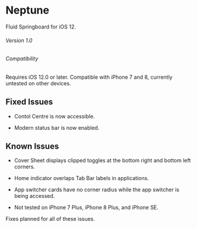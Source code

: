 # Neptune
Fluid Springboard for iOS 12.

###### Version 1.0
###### Compatibility
Requires iOS 12.0 or later. Compatible with iPhone 7 and 8, currently untested on other devices.

## Fixed Issues

- Contol Centre is now accessible.

- Modern status bar is now enabled.


## Known Issues

- Cover Sheet displays clipped toggles at the bottom right and bottom left corners.

- Home indicator overlaps Tab Bar labels in applications.

- App switcher cards have no corner radius while the app switcher is being accessed.

- Not tested on iPhone 7 Plus, iPhone 8 Plus, and iPhone SE.

Fixes planned for all of these issues.
